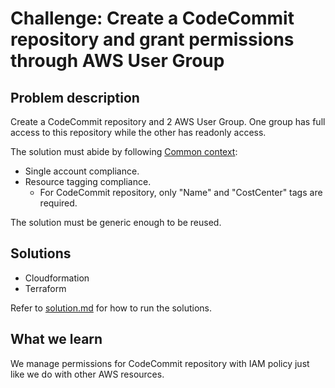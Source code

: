 # Challenge: Create a CodeCommit repository and grant permissions through AWS User Group

## Problem description

Create a CodeCommit repository and 2 AWS User Group. One group has full access to this repository while the other has readonly access.

The solution must abide by following [Common context](../../../README.md#common-context):
  * Single account compliance.
  * Resource tagging compliance.
    * For CodeCommit repository, only "Name" and "CostCenter" tags are required.

The solution must be generic enough to be reused.

## Solutions

- Cloudformation
- Terraform

Refer to [solution.md](/docs/solution.md) for how to run the solutions.

## What we learn

We manage permissions for CodeCommit repository with IAM policy just like we do with other AWS resources.
